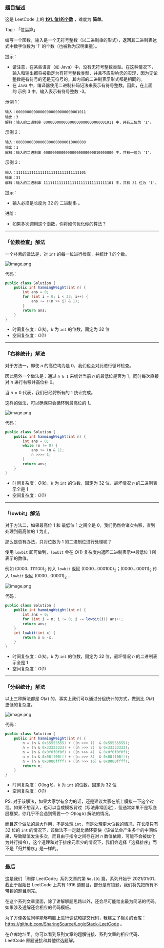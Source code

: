 ### 题目描述

这是 LeetCode 上的 **[191. 位1的个数](https://leetcode-cn.com/problems/number-of-1-bits/solution/yi-ti-san-jie-wei-shu-jian-cha-you-yi-to-av1r/)** ，难度为 **简单**。

Tag : 「位运算」

编写一个函数，输入是一个无符号整数（以二进制串的形式），返回其二进制表达式中数字位数为 '1' 的个数（也被称为汉明重量）。

提示：

* 请注意，在某些语言（如 Java）中，没有无符号整数类型。在这种情况下，输入和输出都将被指定为有符号整数类型，并且不应影响您的实现，因为无论整数是有符号的还是无符号的，其内部的二进制表示形式都是相同的。
* 在 Java 中，编译器使用二进制补码记法来表示有符号整数。因此，在上面的 示例 3 中，输入表示有符号整数 -3。


示例 1：
```
输入：00000000000000000000000000001011
输出：3
解释：输入的二进制串 00000000000000000000000000001011 中，共有三位为 '1'。
```
示例 2：
```
输入：00000000000000000000000010000000
输出：1
解释：输入的二进制串 00000000000000000000000010000000 中，共有一位为 '1'。
```
示例 3：
```
输入：11111111111111111111111111111101
输出：31
解释：输入的二进制串 11111111111111111111111111111101 中，共有 31 位为 '1'。
```

提示：
* 输入必须是长度为 32 的 二进制串 。

进阶：
* 如果多次调用这个函数，你将如何优化你的算法？

---

### 「位数检查」解法

一个朴素的做法是，对 `int` 的每一位进行检查，并统计 $1$ 的个数。

![image.png](https://pic.leetcode-cn.com/1616375441-WGCssd-image.png)

代码：
```Java
public class Solution {
    public int hammingWeight(int n) {
        int ans = 0;
        for (int i = 0; i < 32; i++) {
            ans += ((n >> i) & 1);
        }
        return ans;
    }
}
```
* 时间复杂度：$O(k)$，$k$ 为 `int` 的位数，固定为 $32$ 位
* 空间复杂度：$O(1)$

***

### 「右移统计」解法

对于方法一，即使 $n$ 的高位均为是 $0$，我们也会对此进行循环检查。

因此另外一个做法是：通过 `n & 1` 来统计当前 $n$ 的最低位是否为 $1$，同时每次直接对 $n$ 进行右移并高位补 0。

当 $n = 0$ 代表，我们已经将所有的 $1$ 统计完成。

这样的做法，可以确保只会循环到最高位的 $1$。

![image.png](https://pic.leetcode-cn.com/1616375636-fXCFNF-image.png)

代码：
```Java
public class Solution {
    public int hammingWeight(int n) {
        int ans = 0;
        while (n != 0) {
            ans += (n & 1);
            n >>>= 1;
        }
        return ans;
    }
}
```
* 时间复杂度：$O(k)$，$k$ 为 `int` 的位数，固定为 $32$ 位，最坏情况 $n$ 的二进制表示全是 $1$
* 空间复杂度：$O(1)$

---

### 「lowbit」解法

对于方法二，如果最高位 $1$ 和 最低位 $1$ 之间全是 $0$，我们仍然会诸次右移，直到处理到最高位的 $1$ 为止。

那么是否有办法，只对位数为 $1$ 的二进制位进行处理呢？

使用 `lowbit` 即可做到，`lowbit` 会在 $O(1)$ 复杂度内返回二进制表示中最低位 $1$ 所表示的数值。

例如 $(0000...111100)_2$ 传入 `lowbit` 返回 $(0000...000100)_2$；$(0000...00011)_2$ 传入 `lowbit` 返回 $(0000...00001)_2$ ...

![image.png](https://pic.leetcode-cn.com/1616375636-fXCFNF-image.png)

代码：
```Java
public class Solution {
    public int hammingWeight(int n) {
        int ans = 0;
        for (int i = n; i != 0; i -= lowbit(i)) ans++;
        return ans;
    }
    int lowbit(int x) {
        return x & -x;
    }
}
```
* 时间复杂度：$O(k)$，$k$ 为 `int` 的位数，固定为 $32$ 位，最坏情况 $n$ 的二进制表示全是 $1$
* 空间复杂度：$O(1)$

---

### 「分组统计」解法

以上三种解法都是 $O(k)$ 的，事实上我们可以通过分组统计的方式，做到比 $O(k)$ 更低的复杂度。

![image.png](https://pic.leetcode-cn.com/1616378128-yBWadF-image.png)

代码：
```Java
public class Solution {
    public int hammingWeight(int n) {
        n = (n & 0x55555555) + ((n >>> 1)  & 0x55555555);
        n = (n & 0x33333333) + ((n >>> 2)  & 0x33333333);
        n = (n & 0x0f0f0f0f) + ((n >>> 4)  & 0x0f0f0f0f);
        n = (n & 0x00ff00ff) + ((n >>> 8)  & 0x00ff00ff);
        n = (n & 0x0000ffff) + ((n >>> 16) & 0x0000ffff);
        return n;
    }
}
```
* 时间复杂度：$O(\log{k})$，$k$ 为 `int` 的位数，固定为 $32$ 位
* 空间复杂度：$O(1)$


PS. 对于该解法，如果大家学有余力的话，还是建议大家在纸上模拟一下这个过程。如果不想深入，也可以当成模板背过（写法非常固定），但通常如果不是写底层框架，你几乎不会遇到需要一个 $O(\log{k})$ 解法的情况。

而且这个做法的最大作用，不是处理 `int`，而是处理更大位数的情况，在长度只有 $32$ 位的 `int` 的情况下，该做法不一定就比循环要快（该做法会产生多个的中间结果，导致赋值发生多次，而且由于指令之间存在对 $n$ 数值依赖，可能不会被优化为并行指令），这个道理和对于排序元素少的情况下，我们会选择「选择排序」而不是「归并排序」是一样的。

---

### 最后

这是我们「刷穿 LeetCode」系列文章的第 `No.191` 篇，系列开始于 2021/01/01，截止于起始日 LeetCode 上共有 1916 道题目，部分是有锁题，我们将先把所有不带锁的题目刷完。

在这个系列文章里面，除了讲解解题思路以外，还会尽可能给出最为简洁的代码。如果涉及通解还会相应的代码模板。

为了方便各位同学能够电脑上进行调试和提交代码，我建立了相关的仓库：https://github.com/SharingSource/LogicStack-LeetCode 。

在仓库地址里，你可以看到系列文章的题解链接、系列文章的相应代码、LeetCode 原题链接和其他优选题解。

